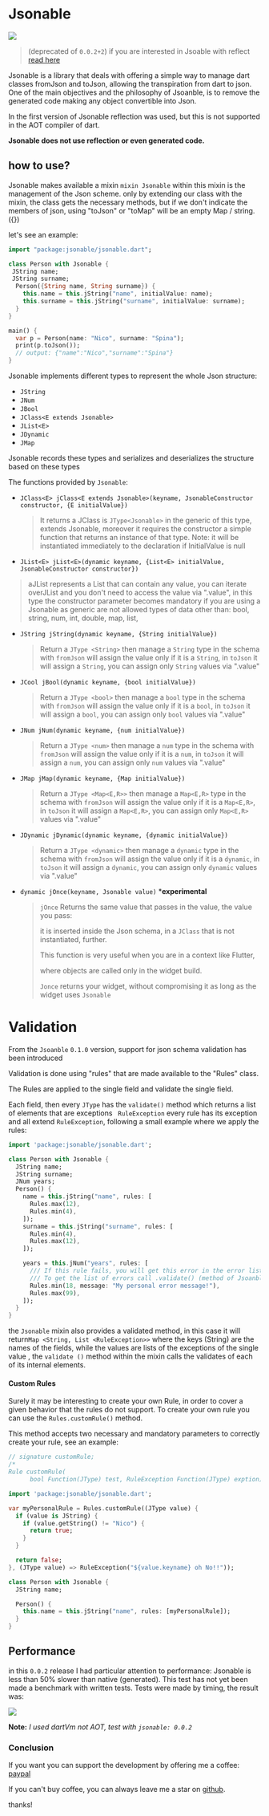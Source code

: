 # Jsonable 

![](./coverage_badge.svg)

>(deprecated of `0.0.2+2`)
>if you are interested in Jsoable with reflect [read here](./WithReflect.md)

Jsonable is a library that deals with offering a simple way to manage dart classes fromJson and toJson, allowing the transpiration from dart to json.
One of the main objectives and the philosophy of Jsoanble, is to remove the generated code making any object convertible into Json.

In the first version of Jsonable reflection was used, but this is not supported in the AOT compiler of dart.

**Jsonable does not use reflection or even generated code.**

## how to use?

Jsonable makes available a mixin `mixin Jsonable` within this mixin is the management of the Json scheme.
only by extending our class with the mixin, the class gets the necessary methods, but if we don't indicate the members of json, using "toJson" or "toMap" will be an empty Map / string. ({})

let's see an example:

```dart
import "package:jsonable/jsonable.dart";

class Person with Jsonable {
 JString name;
 JString surname;
  Person({String name, String surname}) {
    this.name = this.jString("name", initialValue: name);
    this.surname = this.jString("surname", initialValue: surname);
  }
}

main() {
  var p = Person(name: "Nico", surname: "Spina");
  print(p.toJson());
  // output: {"name":"Nico","surname":"Spina"}
}
```

Jsonable implements different types to represent the whole Json structure:

* `JString`
* `JNum`
* `JBool`
* `JClass<E extends Jsonable>`
* `JList<E>` 
* `JDynamic` 
* `JMap` 


Jsonable records these types and serializes and deserializes the structure based on these types

The functions provided by `Jsonable`:

* `JClass<E> jClass<E extends Jsonable>(keyname, JsonableConstructor constructor, {E initialValue}) `

  > It returns a JClass is `JType<Jsonable>` in the generic of this type, extends Jsonable, moreover it requires the constructor a simple function that returns an instance of that type.
  > Note: it will be instantiated immediately to the declaration if InitialValue is null

*  `JList<E> jList<E>(dynamic keyname, {List<E> initialValue, JsonableConstructor constructor})`

  > aJList represents a List that can contain any value, you can iterate overJList and you don't need to access the value via ".value", in this type the constructor parameter becomes mandatory if you are using a Jsonable as generic are not allowed types of data other than: bool, string, num, int, double, map, list,

* `JString jString(dynamic keyname, {String initialValue})` 

  > Return a `JType <String>` then manage a `String` type in the schema with `fromJson` will assign the value only if it is a `String`, in `toJson` it will assign a `String`, you can assign only `String` values via ".value"

* `JCool jBool(dynamic keyname, {bool initialValue})`

  > Return a `JType <bool>` then manage a `bool` type in the schema with `fromJson` will assign the value only if it is a `bool`, in `toJson` it will assign a `bool`, you can assign only `bool` values via ".value"

* `JNum jNum(dynamic keyname, {num initialValue})`

  > Return a `JType <num>` then manage a `num` type in the schema with `fromJson` will assign the value only if it is a `num`, in `toJson` it will assign a  `num`, you can assign only `num` values via ".value"

* `JMap jMap(dynamic keyname, {Map initialValue})`

  > Return a `JType <Map<E,R>>` then manage a `Map<E,R>` type in the schema with `fromJson` will assign the value  only if it is a `Map<E,R>`, in `toJson` it will assign a `Map<E,R>`, you can assign only `Map<E,R>` values via ".value"

* `JDynamic jDynamic(dynamic keyname, {dynamic initialValue})`

  > Return a `JType <dynamic>` then manage a `dynamic` type in the schema with `fromJson` will assign the value  only if it is a `dynamic`, in `toJson` it will assign a `dynamic`, you can assign only `dynamic` values via ".value"
  
* `dynamic jOnce(keyname, Jsonable value)` ***experimental**

  > `jOnce` Returns the same value that passes in the value, the value you pass:
  >
  > it is inserted inside the Json schema, in a `JClass` that is not instantiated, further.
  >
  > This function is very useful when you are in a context like Flutter,
  >
  > where objects are called only in the widget build.
  >
  > `Jonce` returns your widget, without compromising it as long as the widget uses `Jsonable`



# Validation 

From the `Jsoanble` `0.1.0` version, support for json schema validation has been introduced

Validation is done using "rules" that are made available to the "Rules" class.

The Rules are applied to the single field and validate the single field.

Each field, then every `JType` has the `validate()` method which returns a list of elements that are exceptions ` RuleException` every rule has its exception and all extend `RuleException`, following a small example where we apply the rules:

```dart
import 'package:jsonable/jsonable.dart';

class Person with Jsonable {
  JString name;
  JString surname;
  JNum years;
  Person() {
    name = this.jString("name", rules: [
      Rules.max(12),
      Rules.min(4),
    ]);
    surname = this.jString("surname", rules: [
      Rules.min(4),
      Rules.max(12),
    ]);

    years = this.jNum("years", rules: [
      /// If this rule fails, you will get this error in the error list: GteRuleExcpetion
      /// To get the list of errors call .validate() (method of Jsoanble object)
      Rules.min(18, message: "My personal error message!"),
      Rules.max(99),
    ]);
  }
}
```

the `Jsonable` mixin also provides a validated method, in this case it will return` Map <String, List <RuleException>> ` where the keys (String) are the names of the fields, while the values are lists of the exceptions of the single value , the `validate ()` method within the mixin calls the validates of each of its internal elements.

#### Custom Rules

Surely it may be interesting to create your own Rule, in order to cover a given behavior that the rules do not support.
To create your own rule you can use the `Rules.customRule()` method.

This method accepts two necessary and mandatory parameters to correctly create your rule, see an example:

```dart
// signature customRule;  
/*
Rule customRule(
      bool Function(JType) test, RuleException Function(JType) exption) */

import 'package:jsonable/jsonable.dart';

var myPersonalRule = Rules.customRule((JType value) {
  if (value is JString) {
    if (value.getString() != "Nico") {
      return true;
    }
  }

  return false;
}, (JType value) => RuleException("${value.keyname} oh No!!"));

class Person with Jsonable {
  JString name;

  Person() {
    this.name = this.jString("name", rules: [myPersonalRule]);
  }
}

```



## Performance

in this  `0.0.2` release I had particular attention to performance: Jsonable is less than 50% slower than native (generated).
This test has not yet been made a benchmark with written tests.
Tests were made by timing, the result was:

![](./assets/bench.png)

**Note:** *I used dartVm not AOT, test with `jsonable: 0.0.2`*



### Conclusion

If you want you can support the development by offering me a coffee: [paypal](https://www.paypal.com/donate/?token=vm8zFQO-fdND2nUoQj1Qlasgv_-HBXfWnCPrQByr004Dhj5jc2AeBesdxe9AVcIiPYlezG&country.x=IT&locale.x=IT)

If you can't buy coffee, you can always leave me a star on [github](https://github.com/SpinaNico/jsonable).

thanks!